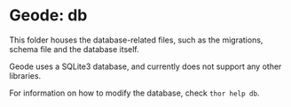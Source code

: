 # Geode: db
This folder houses the database-related files, such as the migrations, schema file and the database itself.

Geode uses a SQLite3 database, and currently does not support any other libraries.

For information on how to modify the database, check `thor help db`.